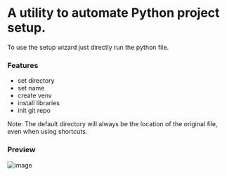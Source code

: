 # A utility to automate Python project setup.
To use the setup wizard just directly run the python file.

### Features
- set directory
- set name
- create venv
- install libraries
- init git repo

Note: The default directory will always be the location of the original file, even when using shortcuts.

### Preview
![image](https://github.com/user-attachments/assets/aaae331b-9e09-4945-985e-694ff0f6a073)
